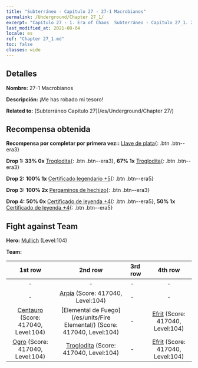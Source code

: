 ```yaml
---
title: "Subterráneo - Capítulo 27 - 27-1 Macrobianos"
permalink: /Underground/Chapter 27_1/
excerpt: "Capítulo 27 - 1. Era of Chaos  Subterráneo - Capítulo 27_1. 27-1 Macrobianos"
last_modified_at: 2021-08-04
locale: es
ref: "Chapter 27_1.md"
toc: false
classes: wide
---
```


## Detalles

 **Nombre:** 27-1 Macrobianos

 **Descripción:** ¡Me has robado mi tesoro!

 **Related to:** [Subterráneo Capítulo 27](/es/Underground/Chapter 27/)

## Recompensa obtenida

 **Recompensa por completar por primera vez::** [Llave de plata](/ItemsES/con_693/){: .btn .btn--era3}

 **Drop 1:** **33% 0x** [Troglodita](/ItemsES/unt_244/){: .btn .btn--era3}, **67% 1x** [Troglodita](/ItemsES/unt_244/){: .btn .btn--era3}

 **Drop 2:** **100% 1x** [Certificado legendario +5](/ItemsES/mat_102/){: .btn .btn--era5}

 **Drop 3:** **100% 2x** [Pergaminos de hechizo](/ItemsES/con_694/){: .btn .btn--era3}

 **Drop 4:** **50% 0x** [Certificado de leyenda +4](/ItemsES/mat_95/){: .btn .btn--era5}, **50% 1x** [Certificado de leyenda +4](/ItemsES/mat_95/){: .btn .btn--era5}


## Fight against Team
 **Hero:** [Mullich](/es/heroes/Mullich/) (Level:104)

 **Team:**


  | 1st row | 2nd row | 3rd row | 4th row |
  |:----:|:----:|:----|:----:|
  | - | - | - | - |
  | - | [Arpía](/es/units/Harpy/) (Score: 417040, Level:104)  | - | - |
  | [Centauro](/es/units/Centaur/) (Score: 417040, Level:104)  | [Elemental de Fuego](/es/units/Fire Elemental/) (Score: 417040, Level:104)  | - | [Efrit](/es/units/Efreeti/) (Score: 417040, Level:104)  |
  | [Ogro](/es/units/Ogre/) (Score: 417040, Level:104)  | [Troglodita](/es/units/Troglodyte/) (Score: 417040, Level:104)  | - | [Efrit](/es/units/Efreeti/) (Score: 417040, Level:104)  |


